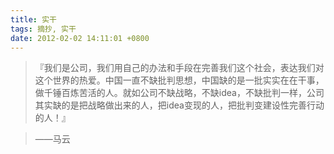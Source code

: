 ```yaml
---
title: 实干
tags: 摘抄, 实干
date: 2012-02-02 14:11:01 +0800
---
```



> 『我们是公司，我们用自己的办法和手段在完善我们这个社会，表达我们对这个世界的热爱。中国一直不缺批判思想，中国缺的是一批实实在在干事，做千锤百炼苦活的人。就如公司不缺战略，不缺idea，不缺批判一样，公司其实缺的是把战略做出来的人，把idea变现的人，把批判变建设性完善行动的人！』

> ——马云

